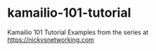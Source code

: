 # kamailio-101-tutorial
Kamailio 101 Tutorial Examples from the series at https://nickvsnetworking.com
